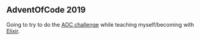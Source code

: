 ## AdventOfCode 2019

Going to try to do the [AOC challenge](https://adventofcode.com/) while teaching myself/becoming with [Elixir](https://elixir-lang.org/).
